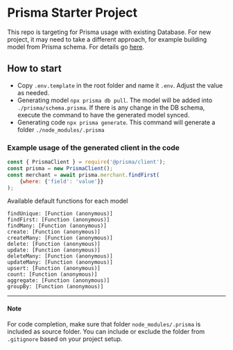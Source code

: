 # Prisma Starter Project
This repo is targeting for Prisma usage with existing Database.
For new project, it may need to take a different approach, for example building model from Prisma schema. For 
details go [here](https://www.prisma.io/docs/getting-started/setup-prisma/start-from-scratch).

## How to start
- Copy `.env.template` in the root folder and name it `.env`. Adjust the value as needed.
- Generating model `npx prisma db pull`. The model will be added into `./prisma/schema.prisma`. If there is any 
  change in the DB schema, execute the command to have the generated model synced.
- Generating code `npx prisma generate`. This command will generate a folder `./node_modules/.prisma`

### Example usage of the generated client in the code
```javascript
const { PrismaClient } = require('@prisma/client');
const prisma = new PrismaClient();
const merchant = await prisma.merchant.findFirst(
    {where: {'field': 'value'}}
);
```

Available default functions for each model
```
findUnique: [Function (anonymous)]
findFirst: [Function (anonymous)]
findMany: [Function (anonymous)]
create: [Function (anonymous)]
createMany: [Function (anonymous)]
delete: [Function (anonymous)]
update: [Function (anonymous)]
deleteMany: [Function (anonymous)]
updateMany: [Function (anonymous)]
upsert: [Function (anonymous)]
count: [Function (anonymous)]
aggregate: [Function (anonymous)]
groupBy: [Function (anonymous)]
```
---
#### Note 
For code completion, make sure that folder `node_modules/.prisma` is included as source folder.
You can include or exclude the folder from `.gitignore` based on your project setup. 
